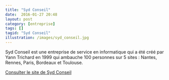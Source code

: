 ```yaml
---
title: "Syd Conseil"
date:  2016-01-27 20:48
layout: post
category: [entreprise]
tags: []
tagid: "Syd Conseil"
illustration: /images/syd_conseil.jpg
---
```


Syd Conseil est une entreprise de service en informatique qui a été créé par Yann Trichard en 1999 qui ambauche 100 personnes sur 5 sites : Nantes, Rennes, Paris, Bordeaux et Toulouse.

[Consulter le site de Syd Conseil](http://syd.fr/)
